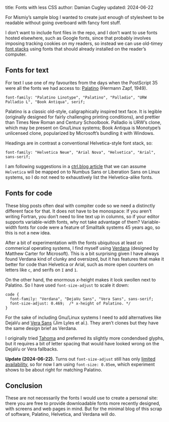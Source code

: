 title: Fonts with less CSS
author: Damian Cugley
updated: 2024-06-22

For Mismiy’s sample blog I wanted to create just enough of stylesheet to 
be readable without going overboard with fancy font stuff.

I don’t want to include font files in the repo, and I don’t want to use fonts
hosted elsewhere, such as Google fonts, since that probably involves imposing 
tracking cookies on my readers, so instead we can use old-timey [font stacks][1]
using fonts that should already installed on the reader’s computer.

## Fonts for text

For text
I use one of my favourites from the days when the PostScript 35 were all
the fonts we had access to: [Palatino][] (Hermann Zapf, 1949).

    font-family: "Palatino Linotype", "Palatino", "Palladio", "URW Palladio L", "Book Antiqua", serif;

Palatino is a classic old-style, caligraphically inspired text face.
It is legible (originally designed for fairly challenging printing conditions),
and prettier than Times New Roman and Century Schoolbook.
Palladio is URW’s clone, which may be present on  Gnu/Linux systems;
Book Antiqua is Monotype’s unlicensed clone, popularized by Microsoft’s
bundling it with Windows.

Headings are in contrast a conventional Helvetica-style font stack, so:

    font-family: "Helvetica Neue", "Arial Nova", "Helvetica", "Arial", sans-serif;

I am following suggestions in a [ctrl.blog article][] that we can assume `Helvetica` will be
mapped on to Numbus Sans or Liberation Sans on Linux systems, so I do not
need to exhaustively list the Helvetica-alike fonts.


## Fonts for code

These blog posts often deal with compiter code so we need a distinctly different
face for that. It does not have to be monospace: If you aren’t writing Fortran,
you don’t need to line text up in columns, so if your editor supports variable-width
fonts, why not take advantage of them? Variable-width fonts for code were
a feature of Smalltalk systems 45 years ago, so this is not a new idea.

After a bit of experimentation with the fonts ubiquitous at least on commerical
operating systems, I find myself using [Verdana] (designed by Matthew Carter for Microsoft).
This is a bit surprising given I have always found Verdana kind of clunky and
oversized, but it has
features that make it better for code than Helvetica or Arial, such
as more open counters on letters like `c`, and serifs on `I` and `1`.

On the other hand, the enormous _x_-height makes it look swollen
next to Palatino. So I have used `font-size-adjust` to scale it down:

    code {
      font-family: "Verdana", "DejaVu Sans", "Vera Sans", sans-serif;
      font-size-adjust: 0.469;  /* x-height of Palatino. */
    }

For the sake of including Gnu/Linux systems I need to add alternatives like DejaVu
and [Vera Sans] (Jim Lyles et al.). They aren’t clones but they have the same design
brief as Verdana.

I originally tried [Tahoma] and preferred its slightly more condendsed glyphs,
but it requires a bit of letter spacing that would have looked wrong on the
DejaVu or Vera fallbacks.

**Update (2024-06-22).** Turns out `font-size-adjust` still has only [limited
availability], so for now I am using `font-size: 0.85em`, which experiment shows
to be about right for matching Palatino.

## Conclusion

These are not necessarily the fonts I would use to create a personal site:
there you are free to provide downloadable fonts more recently designed, with
screens and web pages in mind. But for the minimal blog of this scrap of software,
Palatino, Helvetica, and Verdana will do.


[1]: https://www.smashingmagazine.com/2009/09/complete-guide-to-css-font-stacks/
[Palatino]: https://en.wikipedia.org/wiki/Palatino#Book_Antiqua
[ctrl.blog article]: https://www.ctrl.blog/entry/font-stack-text.html
[Tahoma]: https://en.wikipedia.org/wiki/Tahoma_(typeface)
[Vera Sans]: https://en.wikipedia.org/wiki/Bitstream_Vera
[Verdana]: https://en.wikipedia.org/wiki/Verdana
[limited availability]: https://developer.mozilla.org/en-US/docs/Web/CSS/font-size-adjust#browser_compatibility
